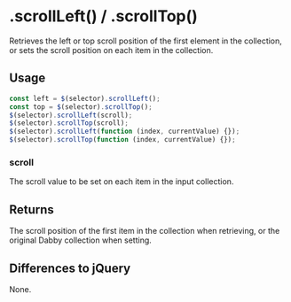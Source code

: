 # .scrollLeft() / .scrollTop()

Retrieves the left or top scroll position of the first element in the collection, or sets the scroll position on each item in the collection.

## Usage

```javascript
const left = $(selector).scrollLeft();
const top = $(selector).scrollTop();
$(selector).scrollLeft(scroll);
$(selector).scrollTop(scroll);
$(selector).scrollLeft(function (index, currentValue) {});
$(selector).scrollTop(function (index, currentValue) {});
```

### scroll

The scroll value to be set on each item in the input collection.

## Returns

The scroll position of the first item in the collection when retrieving, or the original Dabby collection when setting.



## Differences to jQuery

None.
